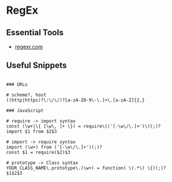 
# RegEx

## Essential Tools

- [regexr.com](https://regexr.com)

## Useful Snippets

```shell

### URLs

# scheme?, host
((http|https)?\:\/\/)?[a-zA-Z0-9\-\.]+\.[a-zA-Z]{2,}

### JavaScript

# require -> import syntax
const (\w+|\{ [\w\, ]+ \}) = require\(('[-\w\/\.]+')\)(;)?
import $1 from $2$3

# import -> require syntax
import (\w+) from ('[-\w\/\.]+')(;)?
const $1 = require($2)$3

# prototype -> Class syntax
YOUR_CLASS_NAME\.prototype\.(\w+) = function( \(.*\) \{)(;)?
$1$2$3
```
